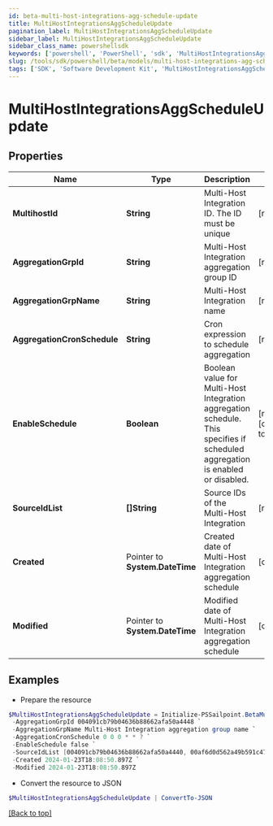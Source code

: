 ```yaml
---
id: beta-multi-host-integrations-agg-schedule-update
title: MultiHostIntegrationsAggScheduleUpdate
pagination_label: MultiHostIntegrationsAggScheduleUpdate
sidebar_label: MultiHostIntegrationsAggScheduleUpdate
sidebar_class_name: powershellsdk
keywords: ['powershell', 'PowerShell', 'sdk', 'MultiHostIntegrationsAggScheduleUpdate'] 
slug: /tools/sdk/powershell/beta/models/multi-host-integrations-agg-schedule-update
tags: ['SDK', 'Software Development Kit', 'MultiHostIntegrationsAggScheduleUpdate']
---
```



# MultiHostIntegrationsAggScheduleUpdate

## Properties

Name | Type | Description | Notes
------------ | ------------- | ------------- | -------------
**MultihostId** |  **String** | Multi-Host Integration ID. The ID must be unique | [required]
**AggregationGrpId** |  **String** | Multi-Host Integration aggregation group ID | [required]
**AggregationGrpName** |  **String** | Multi-Host Integration name | [required]
**AggregationCronSchedule** |  **String** | Cron expression to schedule aggregation | [required]
**EnableSchedule** |  **Boolean** | Boolean value for Multi-Host Integration aggregation schedule.  This specifies if scheduled aggregation is enabled or disabled. | [required][default to $false]
**SourceIdList** |  **[]String** | Source IDs of the Multi-Host Integration | [required]
**Created** |  Pointer to **System.DateTime** | Created date of Multi-Host Integration aggregation schedule | [optional] 
**Modified** |  Pointer to **System.DateTime** | Modified date of Multi-Host Integration aggregation schedule | [optional] 

## Examples

- Prepare the resource
```powershell
$MultiHostIntegrationsAggScheduleUpdate = Initialize-PSSailpoint.BetaMultiHostIntegrationsAggScheduleUpdate  -MultihostId 004091cb79b04636b88662afa50a4456 `
 -AggregationGrpId 004091cb79b04636b88662afa50a4448 `
 -AggregationGrpName Multi-Host Integration aggregation group name `
 -AggregationCronSchedule 0 0 0 * * ? `
 -EnableSchedule false `
 -SourceIdList [004091cb79b04636b88662afa50a4440, 00af6d0d562a49b591c47be908740542] `
 -Created 2024-01-23T18:08:50.897Z `
 -Modified 2024-01-23T18:08:50.897Z
```

- Convert the resource to JSON
```powershell
$MultiHostIntegrationsAggScheduleUpdate | ConvertTo-JSON
```


[[Back to top]](#) 

